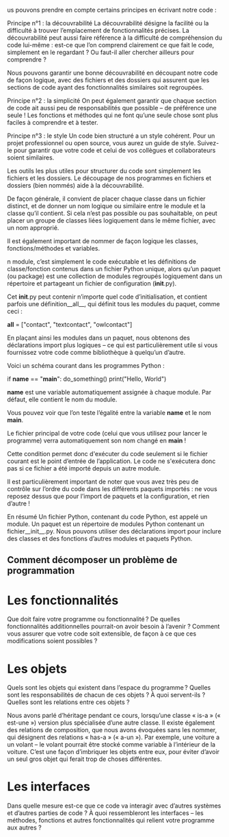 us pouvons prendre en compte certains principes en écrivant notre code :

Principe n°1 : la découvrabilité
La découvrabilité désigne la facilité ou la difficulté à trouver l’emplacement de fonctionnalités précises. La découvrabilité peut aussi faire référence à la difficulté de compréhension du code lui-même : est-ce que l’on comprend clairement ce que fait le code, simplement en le regardant ? Ou faut-il aller chercher ailleurs pour comprendre ?

Nous pouvons garantir une bonne découvrabilité en découpant notre code de façon logique, avec des fichiers et des dossiers qui assurent que les sections de code ayant des fonctionnalités similaires soit regroupées.

Principe n°2 : la simplicité
On peut également garantir que chaque section de code ait aussi peu de responsabilités que possible – de préférence une seule ! Les fonctions et méthodes qui ne font qu’une seule chose sont plus faciles à comprendre et à tester. 

Principe n°3 : le style
Un code bien structuré a un style cohérent. Pour un projet professionnel ou open source, vous aurez un guide de style. Suivez-le pour garantir que votre code et celui de vos collègues et collaborateurs soient similaires.

Les outils les plus utiles pour structurer du code sont simplement les fichiers et les dossiers. Le découpage de nos programmes en fichiers et dossiers (bien nommés) aide à la découvrabilité.

De façon générale, il convient de placer chaque classe dans un fichier distinct, et de donner un nom logique ou similaire entre le module et la classe qu’il contient. Si cela n’est pas possible ou pas souhaitable, on peut placer un groupe de classes liées logiquement dans le même fichier, avec un nom approprié.

Il est également important de nommer de façon logique les classes, fonctions/méthodes et variables.

n module, c’est simplement le code exécutable et les définitions de classe/fonction contenus dans un fichier Python unique, alors qu’un paquet (ou package) est une collection de modules regroupés logiquement dans un répertoire et partageant un fichier de configuration (__init__.py).

Cet  __init__.py  peut contenir n’importe quel code d’initialisation, et contient parfois une définition__all__, qui définit tous les modules du paquet, comme ceci :

__all__ = ["contact", "textcontact", "owlcontact"]

En plaçant ainsi les modules dans un paquet, nous obtenons des déclarations import plus logiques – ce qui est particulièrement utile si vous fournissez votre code comme bibliothèque à quelqu’un d’autre.

Voici un schéma courant dans les programmes Python :

if __name__ == "__main__":
    do_something()
    print("Hello, World")

__name__  est une variable automatiquement assignée à chaque module. Par défaut, elle contient le nom du module.

Vous pouvez voir que l’on teste l’égalité entre la variable  __name__  et le nom  __main__.

Le fichier principal de votre code (celui que vous utilisez pour lancer le programme) verra automatiquement son nom changé en __main__  !

Cette condition permet donc d'exécuter du code seulement si le fichier courant est le point d’entrée de l’application. Le code ne s'exécutera donc pas si ce fichier a été importé depuis un autre module.

Il est particulièrement important de noter que vous avez très peu de contrôle sur l’ordre du code dans les différents paquets importés : ne vous reposez dessus que pour l’import de paquets et la configuration, et rien d’autre !

En résumé
Un fichier Python, contenant du code Python, est appelé un module.
Un paquet est un répertoire de modules Python contenant un fichier__init__.py.
Nous pouvons utiliser des déclarations import pour inclure des classes et des fonctions d’autres modules et paquets Python.

## Comment décomposer un problème de programmation

# Les fonctionnalités
Que doit faire votre programme ou fonctionnalité ? De quelles fonctionnalités additionnelles pourrait-on avoir besoin à l’avenir ? Comment vous assurer que votre code soit extensible, de façon à ce que ces modifications soient possibles ?

# Les objets
Quels sont les objets qui existent dans l’espace du programme ? Quelles sont les responsabilités de chacun de ces objets ? À quoi servent-ils ? Quelles sont les relations entre ces objets ?

Nous avons parlé d’héritage pendant ce cours, lorsqu’une classe « is-a » (« est-une ») version plus spécialisée d’une autre classe. Il existe également des relations de composition, que nous avons évoquées sans les nommer, qui désignent des relations « has-a » (« a-un »). Par exemple, une voiture a un volant – le volant pourrait être stocké comme variable à l’intérieur de la voiture. C’est une façon d’imbriquer les objets entre eux, pour éviter d’avoir un seul gros objet qui ferait trop de choses différentes.

# Les interfaces
Dans quelle mesure est-ce que ce code va interagir avec d’autres systèmes et d’autres parties de code ? À quoi ressembleront les interfaces – les méthodes, fonctions et autres fonctionnalités qui relient votre programme aux autres ?